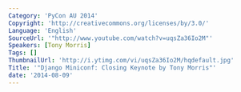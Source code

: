 ```yaml
---
Category: 'PyCon AU 2014'
Copyright: 'http://creativecommons.org/licenses/by/3.0/'
Language: 'English'
SourceUrl: '"http://www.youtube.com/watch?v=uqsZa36Io2M"'
Speakers: [Tony Morris]
Tags: []
ThumbnailUrl: 'http://i.ytimg.com/vi/uqsZa36Io2M/hqdefault.jpg'
Title: '"Django Miniconf: Closing Keynote by Tony Morris"'
date: '2014-08-09'
---
```


